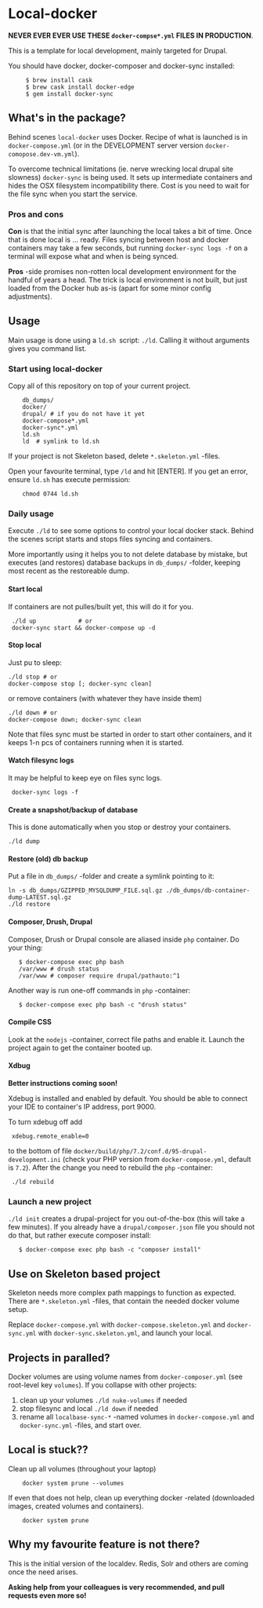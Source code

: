 # Local-docker

**NEVER EVER EVER USE THESE `docker-compse*.yml` FILES IN PRODUCTION**.

This is a template for local development, mainly targeted for Drupal.

You should have docker, docker-composer and docker-sync installed:

         $ brew install cask 
         $ brew cask install docker-edge
         $ gem install docker-sync
         

## What's in the package?

Behind scenes `local-docker` uses Docker. Recipe of what is launched is
in `docker-compose.yml` (or in the DEVELOPMENT server version
`docker-comopose.dev-vm.yml`). 

To overcome technical limitations (ie. nerve wrecking local drupal site
slowness) `docker-sync` is being used. It sets up intermediate
containers and hides the OSX filesystem incompatibility there. Cost is
you need to wait for the file sync when you start the service.

### Pros and cons

**Con** is that the initial sync after launching the local takes a bit
of time. Once that is done local is ... ready. Files syncing between
host and docker containers may take a few seconds, but running
`docker-sync logs -f` on a terminal will expose what and when is being
synced.

**Pros** -side promises non-rotten local development environment for the
handful of years a head. The trick is local environment is not built,
but just loaded from the Docker hub as-is (apart for some minor config
adjustments).

## Usage

Main usage is done using a `ld.sh `script: `./ld`. Calling it without
arguments gives you command list.

### Start using local-docker

Copy all of this repository on top of your current project. 

        db_dumps/
        docker/
        drupal/ # if you do not have it yet
        docker-compose*.yml
        docker-sync*.yml
        ld.sh 
        ld  # symlink to ld.sh

If your project is not Skeleton based, delete `*.skeleton.yml` -files.

Open your favourite terminal, type `/ld` and hit \[ENTER]. If you get
an error, ensure `ld.sh` has execute permission:

        chmod 0744 ld.sh

### Daily usage

Execute `./ld` to see some options to control your local docker stack.
Behind the scenes script starts and stops files syncing and containers.

More importantly using it helps you to not delete database by mistake,
but executes (and restores) database backups in `db_dumps/` -folder,
keeping most recent as the restoreable dump. 

#### Start local

If containers are not pulles/built yet, this will do it for you. 

     ./ld up            # or  
     docker-sync start && docker-compose up -d

#### Stop local

Just pu to sleep:

    ./ld stop # or 
    docker-compose stop [; docker-sync clean]

or remove containers (with whatever they have inside them)

    ./ld down # or 
    docker-compose down; docker-sync clean

Note that files sync must be started in order to start other containers,
and it keeps 1-n pcs of containers running when it is started.

#### Watch filesync logs

It may be helpful to keep eye on files sync logs.
 
     docker-sync logs -f

#### Create a snapshot/backup of database

This is done automatically when you stop or destroy your containers.

    ./ld dump

#### Restore (old) db backup
 
 Put a file in `db_dumps/` -folder and create a symlink pointing to it:
 
    ln -s db_dumps/GZIPPED_MYSQLDUMP_FILE.sql.gz ./db_dumps/db-container-dump-LATEST.sql.gz
    ./ld restore


#### Composer, Drush, Drupal

Composer, Drush or Drupal console are aliased inside `php` container. Do
your thing:

       $ docker-compose exec php bash
       /var/www # drush status
       /var/www # composer require drupal/pathauto:^1

Another way is run one-off commands in `php` -container:

       $ docker-compose exec php bash -c "drush status"

#### Compile CSS

Look at the `nodejs` -container, correct file paths and enable it.
Launch the project again to get the container booted up.

#### Xdbug

**Better instructions coming soon!**

Xdebug is installed and enabled by default. You should be able to
connect your IDE to container's IP address, port 9000.

To turn xdebug off add

     xdebug.remote_enable=0

to the bottom of file
`docker/build/php/7.2/conf.d/95-drupal-development.ini` (check your PHP
version from `docker-compose.yml`, default is `7.2`). After the change
you need to rebuild the `php` -container:

     ./ld rebuild

### Launch a new project

`./ld init` creates a drupal-project for you out-of-the-box (this will
take a few minutes). If you already have a `drupal/composer.json` file
you should not do that, but rather execute composer install:

       $ docker-compose exec php bash -c "composer install"

## Use on Skeleton based project

Skeleton needs more complex path mappings to function as expected. There
are `*.skeleton.yml` -files, that contain the needed docker volume
setup.

Replace `docker-compose.yml` with `docker-compose.skeleton.yml` and
`docker-sync.yml` with `docker-sync.skeleton.yml`, and launch your
local.

## Projects in paralled?

Docker volumes are using volume names from `docker-composer.yml` (see
root-level key `volumes`). If you collapse with other projects: 
1. clean up your volumes `./ld nuke-volumes` if needed
2. stop filesync and local `./ld down` if needed
3. rename all `localbase-sync-*` -named volumes in `docker-compose.yml`
   and `docker-sync.yml` -files, and start over.

## Local is stuck??

Clean up all volumes (throughout your laptop)
 
        docker system prune --volumes
        
If even that does not help, clean up everything docker -related
(downloaded images, created volumes and containers).

        docker system prune


## Why my favourite feature is not there?

This is the initial version of the localdev. Redis, Solr and others are
coming once the need arises.

**Asking help from your colleagues is very recommended, and pull
requests even more so!**


